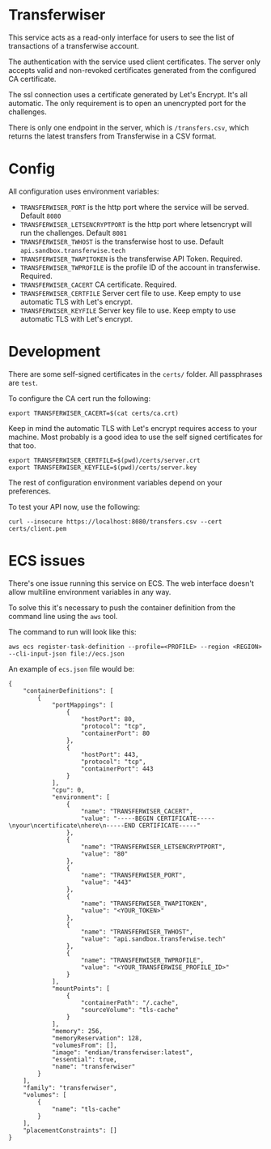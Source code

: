 # Transferwiser

This service acts as a read-only interface for users to see the list of transactions of a transferwise account.

The authentication with the service used client certificates. The server only accepts valid and non-revoked certificates
generated from the configured CA certificate.

The ssl connection uses a certificate generated by Let's Encrypt. It's all automatic. The only requirement is to open an
unencrypted port for the challenges.

There is only one endpoint in the server, which is `/transfers.csv`, which returns the latest transfers from
Transferwise in a CSV format.

# Config

All configuration uses environment variables:

- `TRANSFERWISER_PORT` is the http port where the service will be served. Default `8080`
- `TRANSFERWISER_LETSENCRYPTPORT` is the http port where letsencrypt will run the challenges. Default `8081`
- `TRANSFERWISER_TWHOST` is the transferwise host to use. Default `api.sandbox.transferwise.tech`
- `TRANSFERWISER_TWAPITOKEN` is the transferwise API Token. Required.
- `TRANSFERWISER_TWPROFILE` is the profile ID of the account in transferwise. Required.
- `TRANSFERWISER_CACERT` CA certificate. Required.
- `TRANSFERWISER_CERTFILE` Server cert file to use. Keep empty to use automatic TLS with Let's encrypt.
- `TRANSFERWISER_KEYFILE` Server key file to use. Keep empty to use automatic TLS with Let's encrypt.

# Development

There are some self-signed certificates in the `certs/` folder. All passphrases are `test`.

To configure the CA cert run the following:
```
export TRANSFERWISER_CACERT=$(cat certs/ca.crt)
```

Keep in mind the automatic TLS with Let's encrypt requires access to your machine. Most probably is a good idea to use 
the self signed certificates for that too.

```
export TRANSFERWISER_CERTFILE=$(pwd)/certs/server.crt
export TRANSFERWISER_KEYFILE=$(pwd)/certs/server.key
```

The rest of configuration environment variables depend on your preferences.

To test your API now, use the following: 

```
curl --insecure https://localhost:8080/transfers.csv --cert certs/client.pem
```

# ECS issues

There's one issue running this service on ECS. The web interface doesn't allow multiline environment variables in any
way.

To solve this it's necessary to push the container definition from the command line using the `aws` tool.

The command to run will look like this:

```
aws ecs register-task-definition --profile=<PROFILE> --region <REGION> --cli-input-json file://ecs.json
```

An example of `ecs.json` file would be:

```
{
    "containerDefinitions": [
        {
            "portMappings": [
                {
                    "hostPort": 80,
                    "protocol": "tcp",
                    "containerPort": 80
                },
                {
                    "hostPort": 443,
                    "protocol": "tcp",
                    "containerPort": 443
                }
            ],
            "cpu": 0,
            "environment": [
                {
                    "name": "TRANSFERWISER_CACERT",
                    "value": "-----BEGIN CERTIFICATE-----\nyour\ncertificate\nhere\n-----END CERTIFICATE-----"
                },
                {
                    "name": "TRANSFERWISER_LETSENCRYPTPORT",
                    "value": "80"
                },
                {
                    "name": "TRANSFERWISER_PORT",
                    "value": "443"
                },
                {
                    "name": "TRANSFERWISER_TWAPITOKEN",
                    "value": "<YOUR_TOKEN>"
                },
                {
                    "name": "TRANSFERWISER_TWHOST",
                    "value": "api.sandbox.transferwise.tech"
                },
                {
                    "name": "TRANSFERWISER_TWPROFILE",
                    "value": "<YOUR_TRANSFERWISE_PROFILE_ID>"
                }
            ],
            "mountPoints": [
                {
                    "containerPath": "/.cache",
                    "sourceVolume": "tls-cache"
                }
            ],
            "memory": 256,
            "memoryReservation": 128,
            "volumesFrom": [],
            "image": "endian/transferwiser:latest",
            "essential": true,
            "name": "transferwiser"
        }
    ],
    "family": "transferwiser",
    "volumes": [
        {
            "name": "tls-cache"
        }
    ],
    "placementConstraints": []
}

```
